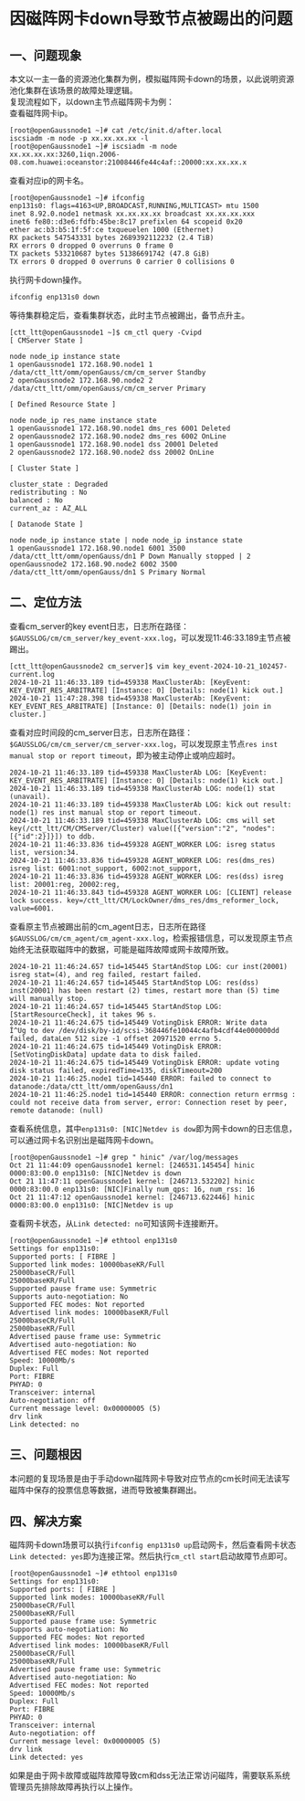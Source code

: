 # 因磁阵网卡down导致节点被踢出的问题

## 一、问题现象

本文以一主一备的资源池化集群为例，模拟磁阵网卡down的场景，以此说明资源池化集群在该场景的故障处理逻辑。<br/>
复现流程如下，以down主节点磁阵网卡为例：<br/>
查看磁阵网卡ip。
```shell
[root@openGaussnode1 ~]# cat /etc/init.d/after.local
iscsiadm -m node -p xx.xx.xx.xx -l
[root@openGaussnode1 ~]# iscsiadm -m node
xx.xx.xx.xx:3260,1iqn.2006-08.com.huawei:oceanstor:21008446fe44c4af::20000:xx.xx.xx.x
```

查看对应ip的网卡名。
```shell
[root@openGaussnode1 ~]# ifconfig
enp131s0: flags=4163<UP,BROADCAST,RUNNING,MULTICAST> mtu 1500
inet 8.92.0.node1 netmask xx.xx.xx.xx broadcast xx.xx.xx.xxx
inet6 fe80::d3e6:fdfb:45be:8c17 prefixlen 64 scopeid 0x20
ether ac:b3:b5:1f:5f:ce txqueuelen 1000 (Ethernet)
RX packets 547543331 bytes 2689392112232 (2.4 TiB)
RX errors 0 dropped 0 overruns 0 frame 0
TX packets 533210687 bytes 51386691742 (47.8 GiB)
TX errors 0 dropped 0 overruns 0 carrier 0 collisions 0
```
执行网卡down操作。
```shell
ifconfig enp131s0 down
```
等待集群稳定后，查看集群状态，此时主节点被踢出，备节点升主。
```shell
[ctt_ltt@openGaussnode1 ~]$ cm_ctl query -Cvipd
[ CMServer State ]

node node_ip instance state
1 openGaussnode1 172.168.90.node1 1 /data/ctt_ltt/omm/openGauss/cm/cm_server Standby
2 openGaussnode2 172.168.90.node2 2 /data/ctt_ltt/omm/openGauss/cm/cm_server Primary

[ Defined Resource State ]

node node_ip res_name instance state
1 openGaussnode1 172.168.90.node1 dms_res 6001 Deleted
2 openGaussnode2 172.168.90.node2 dms_res 6002 OnLine
1 openGaussnode1 172.168.90.node1 dss 20001 Deleted
2 openGaussnode2 172.168.90.node2 dss 20002 OnLine

[ Cluster State ]

cluster_state : Degraded
redistributing : No
balanced : No
current_az : AZ_ALL

[ Datanode State ]

node node_ip instance state | node node_ip instance state
1 openGaussnode1 172.168.90.node1 6001 3500 /data/ctt_ltt/omm/openGauss/dn1 P Down Manually stopped | 2 openGaussnode2 172.168.90.node2 6002 3500 /data/ctt_ltt/omm/openGauss/dn1 S Primary Normal
```

## 二、定位方法
查看cm_server的key event日志，日志所在路径：`$GAUSSLOG/cm/cm_server/key_event-xxx.log`，可以发现11:46:33.189主节点被踢出。
```
[ctt_ltt@openGaussnode2 cm_server]$ vim key_event-2024-10-21_102457-current.log
2024-10-21 11:46:33.189 tid=459338 MaxClusterAb: [KeyEvent: KEY_EVENT_RES_ARBITRATE] [Instance: 0] [Details: node(1) kick out.]
2024-10-21 11:47:28.398 tid=459338 MaxClusterAb: [KeyEvent: KEY_EVENT_RES_ARBITRATE] [Instance: 0] [Details: node(1) join in cluster.]
```
查看对应时间段的cm_server日志，日志所在路径：`$GAUSSLOG/cm/cm_server/cm_server-xxx.log`，可以发现原主节点`res inst manual stop or report timeout`，即为被主动停止或响应超时。
```
2024-10-21 11:46:33.189 tid=459338 MaxClusterAb LOG: [KeyEvent: KEY_EVENT_RES_ARBITRATE] [Instance: 0] [Details: node(1) kick out.]
2024-10-21 11:46:33.189 tid=459338 MaxClusterAb LOG: node(1) stat (unavail).
2024-10-21 11:46:33.189 tid=459338 MaxClusterAb LOG: kick out result: node(1) res inst manual stop or report timeout.
2024-10-21 11:46:33.189 tid=459338 MaxClusterAb LOG: cms will set key(/ctt_ltt/CM/CMServer/Cluster) value([{"version":"2", "nodes": [{"id":2}]}]) to ddb.
2024-10-21 11:46:33.836 tid=459328 AGENT_WORKER LOG: isreg status list, version:34.
2024-10-21 11:46:33.836 tid=459328 AGENT_WORKER LOG: res(dms_res) isreg list: 6001:not_support, 6002:not_support,
2024-10-21 11:46:33.836 tid=459328 AGENT_WORKER LOG: res(dss) isreg list: 20001:reg, 20002:reg,
2024-10-21 11:46:33.843 tid=459328 AGENT_WORKER LOG: [CLIENT] release lock success. key=/ctt_ltt/CM/LockOwner/dms_res/dms_reformer_lock, value=6001.
```

查看原主节点被踢出前的cm_agent日志，日志所在路径`$GAUSSLOG/cm/cm_agent/cm_agent-xxx.log`，检索报错信息，可以发现原主节点始终无法获取磁阵中的数据，可能是磁阵故障或网卡故障所致。
```
2024-10-21 11:46:24.657 tid=145445 StartAndStop LOG: cur inst(20001) isreg stat=(4), and reg failed, restart failed.
2024-10-21 11:46:24.657 tid=145445 StartAndStop LOG: res(dss) inst(20001) has been restart (2) times, restart more than (5) time will manually stop.
2024-10-21 11:46:24.657 tid=145445 StartAndStop LOG: [StartResourceCheck], it takes 96 s.
2024-10-21 11:46:24.675 tid=145449 VotingDisk ERROR: Write data
Î^Ug to dev /dev/disk/by-id/scsi-368446fe10044c4afb4cdf44e000000dd failed, dataLen 512 size -1 offset 20971520 errno 5.
2024-10-21 11:46:24.675 tid=145449 VotingDisk ERROR: [SetVotingDiskData] update data to disk failed.
2024-10-21 11:46:24.675 tid=145449 VotingDisk ERROR: update voting disk status failed, expiredTime=135, diskTimeout=200
2024-10-21 11:46:25.node1 tid=145440 ERROR: failed to connect to datanode:/data/ctt_ltt/omm/openGauss/dn1
2024-10-21 11:46:25.node1 tid=145440 ERROR: connection return errmsg : could not receive data from server, error: Connection reset by peer, remote datanode: (null)
```
查看系统信息，其中`enp131s0: [NIC]Netdev is dow`即为网卡down的日志信息，可以通过网卡名识别出是磁阵网卡down。

```shell
[root@openGaussnode1 ~]# grep " hinic" /var/log/messages
Oct 21 11:44:09 openGaussnode1 kernel: [246531.145454] hinic 0000:83:00.0 enp131s0: [NIC]Netdev is down
Oct 21 11:47:11 openGaussnode1 kernel: [246713.532202] hinic 0000:83:00.0 enp131s0: [NIC]Finally num_qps: 16, num_rss: 16
Oct 21 11:47:12 openGaussnode1 kernel: [246713.622446] hinic 0000:83:00.0 enp131s0: [NIC]Netdev is up
```
查看网卡状态，从`Link detected: no`可知该网卡连接断开。
```shell
[root@openGaussnode1 ~]# ethtool enp131s0
Settings for enp131s0:
Supported ports: [ FIBRE ]
Supported link modes: 10000baseKR/Full
25000baseCR/Full
25000baseKR/Full
Supported pause frame use: Symmetric
Supports auto-negotiation: No
Supported FEC modes: Not reported
Advertised link modes: 10000baseKR/Full
25000baseCR/Full
25000baseKR/Full
Advertised pause frame use: Symmetric
Advertised auto-negotiation: No
Advertised FEC modes: Not reported
Speed: 10000Mb/s
Duplex: Full
Port: FIBRE
PHYAD: 0
Transceiver: internal
Auto-negotiation: off
Current message level: 0x00000005 (5)
drv link
Link detected: no
```

## 三、问题根因
本问题的复现场景是由于手动down磁阵网卡导致对应节点的cm长时间无法读写磁阵中保存的投票信息等数据，进而导致被集群踢出。
## 四、解决方案
磁阵网卡down场景可以执行`ifconfig enp131s0 up`启动网卡，然后查看网卡状态`Link detected: yes`即为连接正常。然后执行`cm_ctl start`启动故障节点即可。
```shell
[root@openGaussnode1 ~]# ethtool enp131s0
Settings for enp131s0:
Supported ports: [ FIBRE ]
Supported link modes: 10000baseKR/Full
25000baseCR/Full
25000baseKR/Full
Supported pause frame use: Symmetric
Supports auto-negotiation: No
Supported FEC modes: Not reported
Advertised link modes: 10000baseKR/Full
25000baseCR/Full
25000baseKR/Full
Advertised pause frame use: Symmetric
Advertised auto-negotiation: No
Advertised FEC modes: Not reported
Speed: 10000Mb/s
Duplex: Full
Port: FIBRE
PHYAD: 0
Transceiver: internal
Auto-negotiation: off
Current message level: 0x00000005 (5)
drv link
Link detected: yes
```
如果是由于网卡故障或磁阵故障导致cm和dss无法正常访问磁阵，需要联系系统管理员先排除故障再执行以上操作。